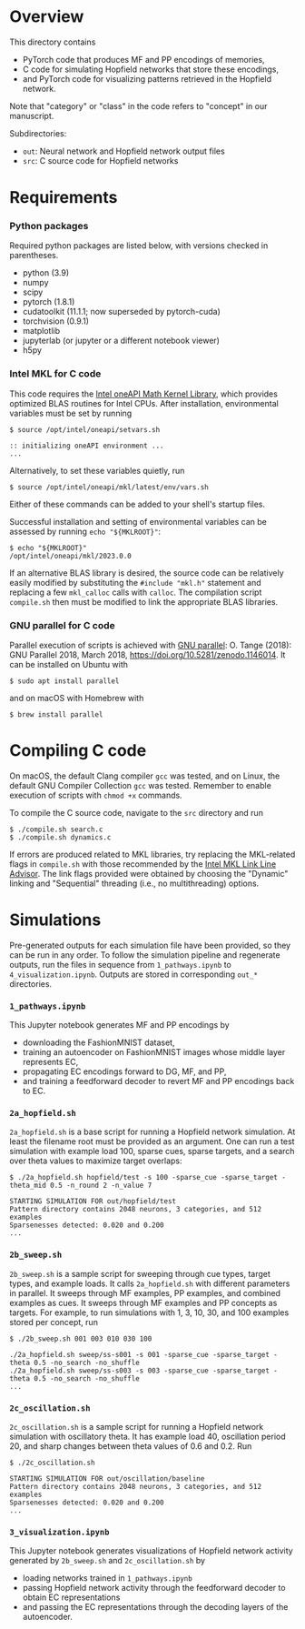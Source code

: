 # Overview

This directory contains
- PyTorch code that produces MF and PP encodings of memories,
- C code for simulating Hopfield networks that store these encodings,
- and PyTorch code for visualizing patterns retrieved in the Hopfield network.

Note that "category" or "class" in the code refers to "concept" in our manuscript.

Subdirectories:
- `out`: Neural network and Hopfield network output files
- `src`: C source code for Hopfield networks


# Requirements

### Python packages

Required python packages are listed below, with versions checked in parentheses.
- python (3.9)
- numpy
- scipy
- pytorch (1.8.1)
- cudatoolkit (11.1.1; now superseded by pytorch-cuda)
- torchvision (0.9.1)
- matplotlib
- jupyterlab (or jupyter or a different notebook viewer)
- h5py

### Intel MKL for C code

This code requires the [Intel oneAPI Math Kernel Library](https://www.intel.com/content/www/us/en/developer/tools/oneapi/onemkl-download.html), which provides optimized BLAS routines for Intel CPUs. After installation, environmental variables must be set by running
```console
$ source /opt/intel/oneapi/setvars.sh

:: initializing oneAPI environment ...
...
```
Alternatively, to set these variables quietly, run
```console
$ source /opt/intel/oneapi/mkl/latest/env/vars.sh
```
Either of these commands can be added to your shell's startup files.

Successful installation and setting of environmental variables can be assessed by running `echo "${MKLROOT}"`:
```console
$ echo "${MKLROOT}"
/opt/intel/oneapi/mkl/2023.0.0
```
If an alternative BLAS library is desired, the source code can be relatively easily modified by substituting the `#include "mkl.h"` statement and replacing a few `mkl_calloc` calls with `calloc`. The compilation script `compile.sh` then must be modified to link the appropriate BLAS libraries.

### GNU parallel for C code

Parallel execution of scripts is achieved with [GNU parallel](https://www.gnu.org/software/parallel/): O. Tange (2018): GNU Parallel 2018, March 2018, https://doi.org/10.5281/zenodo.1146014. It can be installed on Ubuntu with
```console
$ sudo apt install parallel
```
and on macOS with Homebrew with
```console
$ brew install parallel
```


# Compiling C code

On macOS, the default Clang compiler `gcc` was tested, and on Linux, the default GNU Compiler Collection `gcc` was tested. Remember to enable execution of scripts with `chmod +x` commands.

To compile the C source code, navigate to the `src` directory and run
```console
$ ./compile.sh search.c
$ ./compile.sh dynamics.c
```

If errors are produced related to MKL libraries, try replacing the MKL-related flags in `compile.sh` with those recommended by the [Intel MKL Link Line Advisor](https://www.intel.com/content/www/us/en/developer/tools/oneapi/onemkl-link-line-advisor.html). The link flags provided were obtained by choosing the "Dynamic" linking and "Sequential" threading (i.e., no multithreading) options.


# Simulations

Pre-generated outputs for each simulation file have been provided, so they can be run in any order. To follow the simulation pipeline and regenerate outputs, run the files in sequence from `1_pathways.ipynb` to `4_visualization.ipynb`. Outputs are stored in corresponding `out_*` directories.


### `1_pathways.ipynb`

This Jupyter notebook generates MF and PP encodings by
- downloading the FashionMNIST dataset,
- training an autoencoder on FashionMNIST images whose middle layer represents EC,
- propagating EC encodings forward to DG, MF, and PP,
- and training a feedforward decoder to revert MF and PP encodings back to EC.

### `2a_hopfield.sh`

`2a_hopfield.sh` is a base script for running a Hopfield network simulation. At least the filename root must be provided as an argument. One can run a test simulation with example load 100, sparse cues, sparse targets, and a search over theta values to maximize target overlaps:
```console
$ ./2a_hopfield.sh hopfield/test -s 100 -sparse_cue -sparse_target -theta_mid 0.5 -n_round 2 -n_value 7

STARTING SIMULATION FOR out/hopfield/test
Pattern directory contains 2048 neurons, 3 categories, and 512 examples
Sparsenesses detected: 0.020 and 0.200
...

```


### `2b_sweep.sh`

`2b_sweep.sh` is a sample script for sweeping through cue types, target types, and example loads. It calls `2a_hopfield.sh` with different parameters in parallel. It sweeps through MF examples, PP examples, and combined examples as cues. It sweeps through MF examples and PP concepts as targets. For example, to run simulations with 1, 3, 10, 30, and 100 examples stored per concept, run
```console
$ ./2b_sweep.sh 001 003 010 030 100

./2a_hopfield.sh sweep/ss-s001 -s 001 -sparse_cue -sparse_target -theta 0.5 -no_search -no_shuffle
./2a_hopfield.sh sweep/ss-s003 -s 003 -sparse_cue -sparse_target -theta 0.5 -no_search -no_shuffle
...

```


### `2c_oscillation.sh`

`2c_oscillation.sh` is a sample script for running a Hopfield network simulation with oscillatory theta. It has example load 40, oscillation period 20, and sharp changes between theta values of 0.6 and 0.2. Run
```console
$ ./2c_oscillation.sh

STARTING SIMULATION FOR out/oscillation/baseline
Pattern directory contains 2048 neurons, 3 categories, and 512 examples
Sparsenesses detected: 0.020 and 0.200
...

```


### `3_visualization.ipynb`

This Jupyter notebook generates visualizations of Hopfield network activity generated by `2b_sweep.sh` and `2c_oscillation.sh` by
- loading networks trained in `1_pathways.ipynb`
- passing Hopfield network activity through the feedforward decoder to obtain EC representations
- and passing the EC representations through the decoding layers of the autoencoder.

